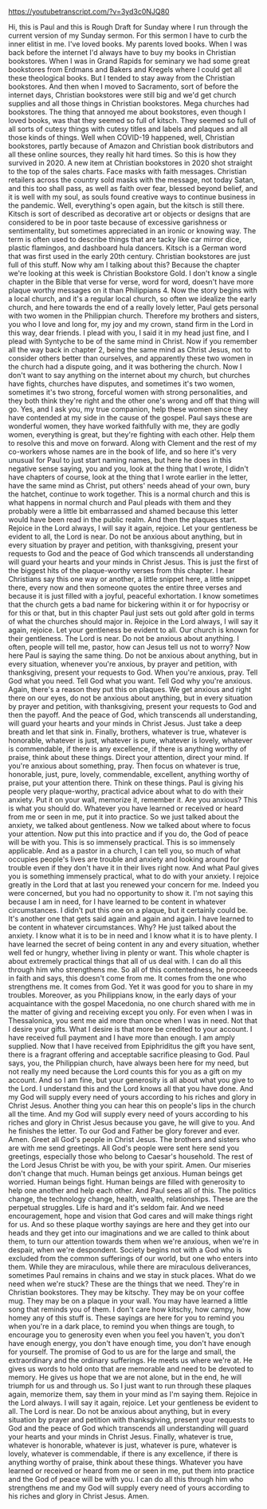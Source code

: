 https://youtubetranscript.com/?v=3yd3c0NJQ80

 Hi, this is Paul and this is Rough Draft for Sunday where I run through the current version of my Sunday sermon. For this sermon I have to curb the inner elitist in me. I've loved books. My parents loved books. When I was back before the internet I'd always have to buy my books in Christian bookstores. When I was in Grand Rapids for seminary we had some great bookstores from Erdmans and Bakers and Kregels where I could get all these theological books. But I tended to stay away from the Christian bookstores. And then when I moved to Sacramento, sort of before the internet days, Christian bookstores were still big and we'd get church supplies and all those things in Christian bookstores. Mega churches had bookstores. The thing that annoyed me about bookstores, even though I loved books, was that they seemed so full of kitsch. They seemed so full of all sorts of cutesy things with cutesy titles and labels and plaques and all those kinds of things. Well when COVID-19 happened, well, Christian bookstores, partly because of Amazon and Christian book distributors and all these online sources, they really hit hard times. So this is how they survived in 2020. A new item at Christian bookstores in 2020 shot straight to the top of the sales charts. Face masks with faith messages. Christian retailers across the country sold masks with the message, not today Satan, and this too shall pass, as well as faith over fear, blessed beyond belief, and it is well with my soul, as souls found creative ways to continue business in the pandemic. Well, everything's open again, but the kitsch is still there. Kitsch is sort of described as decorative art or objects or designs that are considered to be in poor taste because of excessive garishness or sentimentality, but sometimes appreciated in an ironic or knowing way. The term is often used to describe things that are tacky like car mirror dice, plastic flamingos, and dashboard hula dancers. Kitsch is a German word that was first used in the early 20th century. Christian bookstores are just full of this stuff. Now why am I talking about this? Because the chapter we're looking at this week is Christian Bookstore Gold. I don't know a single chapter in the Bible that verse for verse, word for word, doesn't have more plaque worthy messages on it than Philippians 4. Now the story begins with a local church, and it's a regular local church, so often we idealize the early church, and here towards the end of a really lovely letter, Paul gets personal with two women in the Philippian church. Therefore my brothers and sisters, you who I love and long for, my joy and my crown, stand firm in the Lord in this way, dear friends. I plead with you, I said it in my head just fine, and I plead with Syntyche to be of the same mind in Christ. Now if you remember all the way back in chapter 2, being the same mind as Christ Jesus, not to consider others better than ourselves, and apparently these two women in the church had a dispute going, and it was bothering the church. Now I don't want to say anything on the internet about my church, but churches have fights, churches have disputes, and sometimes it's two women, sometimes it's two strong, forceful women with strong personalities, and they both think they're right and the other one's wrong and off that thing will go. Yes, and I ask you, my true companion, help these women since they have contended at my side in the cause of the gospel. Paul says these are wonderful women, they have worked faithfully with me, they are godly women, everything is great, but they're fighting with each other. Help them to resolve this and move on forward. Along with Clement and the rest of my co-workers whose names are in the book of life, and so here it's very unusual for Paul to just start naming names, but here he does in this negative sense saying, you and you, look at the thing that I wrote, I didn't have chapters of course, look at the thing that I wrote earlier in the letter, have the same mind as Christ, put others' needs ahead of your own, bury the hatchet, continue to work together. This is a normal church and this is what happens in normal church and Paul pleads with them and they probably were a little bit embarrassed and shamed because this letter would have been read in the public realm. And then the plaques start. Rejoice in the Lord always, I will say it again, rejoice. Let your gentleness be evident to all, the Lord is near. Do not be anxious about anything, but in every situation by prayer and petition, with thanksgiving, present your requests to God and the peace of God which transcends all understanding will guard your hearts and your minds in Christ Jesus. This is just the first of the biggest hits of the plaque-worthy verses from this chapter. I hear Christians say this one way or another, a little snippet here, a little snippet there, every now and then someone quotes the entire three verses and because it is just filled with a joyful, peaceful exhortation. I know sometimes that the church gets a bad name for bickering within it or for hypocrisy or for this or that, but in this chapter Paul just sets out gold after gold in terms of what the churches should major in. Rejoice in the Lord always, I will say it again, rejoice. Let your gentleness be evident to all. Our church is known for their gentleness. The Lord is near. Do not be anxious about anything. I often, people will tell me, pastor, how can Jesus tell us not to worry? Now here Paul is saying the same thing. Do not be anxious about anything, but in every situation, whenever you're anxious, by prayer and petition, with thanksgiving, present your requests to God. When you're anxious, pray. Tell God what you need. Tell God what you want. Tell God why you're anxious. Again, there's a reason they put this on plaques. We get anxious and right there on our eyes, do not be anxious about anything, but in every situation by prayer and petition, with thanksgiving, present your requests to God and then the payoff. And the peace of God, which transcends all understanding, will guard your hearts and your minds in Christ Jesus. Just take a deep breath and let that sink in. Finally, brothers, whatever is true, whatever is honorable, whatever is just, whatever is pure, whatever is lovely, whatever is commendable, if there is any excellence, if there is anything worthy of praise, think about these things. Direct your attention, direct your mind. If you're anxious about something, pray. Then focus on whatever is true, honorable, just, pure, lovely, commendable, excellent, anything worthy of praise, put your attention there. Think on these things. Paul is giving his people very plaque-worthy, practical advice about what to do with their anxiety. Put it on your wall, memorize it, remember it. Are you anxious? This is what you should do. Whatever you have learned or received or heard from me or seen in me, put it into practice. So we just talked about the anxiety, we talked about gentleness. Now we talked about where to focus your attention. Now put this into practice and if you do, the God of peace will be with you. This is so immensely practical. This is so immensely applicable. And as a pastor in a church, I can tell you, so much of what occupies people's lives are trouble and anxiety and looking around for trouble even if they don't have it in their lives right now. And what Paul gives you is something immensely practical, what to do with your anxiety. I rejoice greatly in the Lord that at last you renewed your concern for me. Indeed you were concerned, but you had no opportunity to show it. I'm not saying this because I am in need, for I have learned to be content in whatever circumstances. I didn't put this one on a plaque, but it certainly could be. It's another one that gets said again and again and again. I have learned to be content in whatever circumstances. Why? He just talked about the anxiety. I know what it is to be in need and I know what it is to have plenty. I have learned the secret of being content in any and every situation, whether well fed or hungry, whether living in plenty or want. This whole chapter is about extremely practical things that all of us deal with. I can do all this through him who strengthens me. So all of this contentedness, he proceeds in faith and says, this doesn't come from me. It comes from the one who strengthens me. It comes from God. Yet it was good for you to share in my troubles. Moreover, as you Philippians know, in the early days of your acquaintance with the gospel Macedonia, no one church shared with me in the matter of giving and receiving except you only. For even when I was in Thessalonica, you sent me aid more than once when I was in need. Not that I desire your gifts. What I desire is that more be credited to your account. I have received full payment and I have more than enough. I am amply supplied. Now that I have received from Epiphriditus the gift you have sent, there is a fragrant offering and acceptable sacrifice pleasing to God. Paul says, you, the Philippian church, have always been here for my need, but not really my need because the Lord counts this for you as a gift on my account. And so I am fine, but your generosity is all about what you give to the Lord. I understand this and the Lord knows all that you have done. And my God will supply every need of yours according to his riches and glory in Christ Jesus. Another thing you can hear this on people's lips in the church all the time. And my God will supply every need of yours according to his riches and glory in Christ Jesus because you gave, he will give to you. And he finishes the letter. To our God and Father be glory forever and ever. Amen. Greet all God's people in Christ Jesus. The brothers and sisters who are with me send greetings. All God's people were sent here send you greetings, especially those who belong to Caesar's household. The rest of the Lord Jesus Christ be with you, be with your spirit. Amen. Our miseries don't change that much. Human beings get anxious. Human beings get worried. Human beings fight. Human beings are filled with generosity to help one another and help each other. And Paul sees all of this. The politics change, the technology change, health, wealth, relationships. These are the perpetual struggles. Life is hard and it's seldom fair. And we need encouragement, hope and vision that God cares and will make things right for us. And so these plaque worthy sayings are here and they get into our heads and they get into our imaginations and we are called to think about them, to turn our attention towards them when we're anxious, when we're in despair, when we're despondent. Society begins not with a God who is excluded from the common sufferings of our world, but one who enters into them. While they are miraculous, while there are miraculous deliverances, sometimes Paul remains in chains and we stay in stuck places. What do we need when we're stuck? These are the things that we need. They're in Christian bookstores. They may be kitschy. They may be on your coffee mug. They may be on a plaque in your wall. You may have learned a little song that reminds you of them. I don't care how kitschy, how campy, how homey any of this stuff is. These sayings are here for you to remind you when you're in a dark place, to remind you when things are tough, to encourage you to generosity even when you feel you haven't, you don't have enough energy, you don't have enough time, you don't have enough for yourself. The promise of God to us are for the large and small, the extraordinary and the ordinary sufferings. He meets us where we're at. He gives us words to hold onto that are memorable and need to be devoted to memory. He gives us hope that we are not alone, but in the end, he will triumph for us and through us. So I just want to run through these plaques again, memorize them, say them in your mind as I'm saying them. Rejoice in the Lord always. I will say it again, rejoice. Let your gentleness be evident to all. The Lord is near. Do not be anxious about anything, but in every situation by prayer and petition with thanksgiving, present your requests to God and the peace of God which transcends all understanding will guard your hearts and your minds in Christ Jesus. Finally, whatever is true, whatever is honorable, whatever is just, whatever is pure, whatever is lovely, whatever is commendable, if there is any excellence, if there is anything worthy of praise, think about these things. Whatever you have learned or received or heard from me or seen in me, put them into practice and the God of peace will be with you. I can do all this through him who strengthens me and my God will supply every need of yours according to his riches and glory in Christ Jesus. Amen.